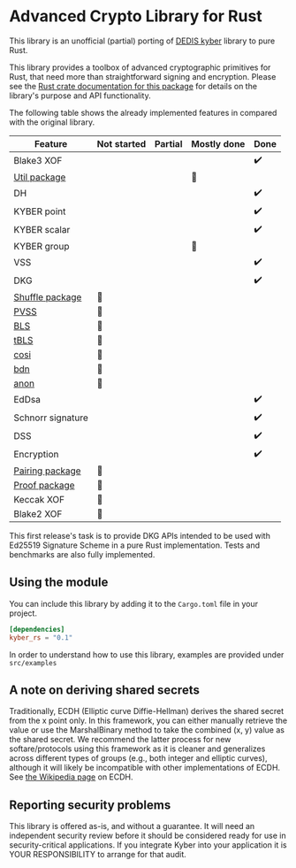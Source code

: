 Advanced Crypto Library for Rust
====================================

This library is an unofficial (partial) porting of [DEDIS kyber](https://github.com/dedis/kyber) library to pure Rust. 

This library provides a toolbox of advanced cryptographic primitives for Rust,
that need more than straightforward signing and encryption.
Please see the
[Rust crate documentation for this package](...)
for details on the library's purpose and API functionality.

The following table shows the already implemented features in compared with the original library.

| Feature                                                               | Not started | Partial | Mostly done | Done |
|-----------------------------------------------------------------------|-------------|---------|-------------|------|
| Blake3 XOF                                                            |             |         |             |   ✔️  |
| [Util package](https://github.com/dedis/kyber/tree/master/util)       |             |         |      🔶      |      |
| DH                                                                    |             |         |             |   ✔️  |
| KYBER point                                                           |             |         |             |   ✔️  |
| KYBER scalar                                                          |             |         |             |   ✔️  |
| KYBER group                                                           |             |         |      🔶      |      |
| VSS                                                                   |             |         |             |   ✔️  |
| DKG                                                                   |             |         |             |   ✔️  |
| [Shuffle package](https://github.com/dedis/kyber/tree/master/shuffle) |      🔶      |         |             |      |
| [PVSS](https://github.com/dedis/kyber/tree/master/share/pvss)         |      🔶      |         |             |      |
| [BLS](https://github.com/dedis/kyber/tree/master/sign/bls)            |      🔶      |         |             |      |
| [tBLS](https://github.com/dedis/kyber/tree/master/sign/tbls)          |      🔶      |         |             |      |
| [cosi](https://github.com/dedis/kyber/tree/master/sign/cosi)          |      🔶      |         |             |      |
| [bdn](https://github.com/dedis/kyber/tree/master/sign/bdn)            |      🔶      |         |             |      |
| [anon](https://github.com/dedis/kyber/tree/master/sign/anon)          |      🔶      |         |             |      |
| EdDsa                                                                 |             |         |             |   ✔️  |
| Schnorr signature                                                     |             |         |             |   ✔️  |
| DSS                                                                   |             |         |             |   ✔️  |
| Encryption                                                            |             |         |             |   ✔️  |
| [Pairing package](https://github.com/dedis/kyber/tree/master/pairing) |      🔶      |         |             |      |
| [Proof package](https://github.com/dedis/kyber/tree/master/proof)     |      🔶      |         |             |      |
| Keccak XOF                                                            |      🔶      |         |             |      |
| Blake2 XOF                                                            |      🔶      |         |             |      |

This first release's task is to provide DKG APIs intended to be used with Ed25519 Signature Scheme in a pure Rust implementation.
Tests and benchmarks are also fully implemented.

Using the module
----------------

You can include this library by adding it to the `Cargo.toml` file in your project.

```toml
[dependencies]
kyber_rs = "0.1"
```

In order to understand how to use this library, examples are provided under `src/examples`

A note on deriving shared secrets
---------------------------------

Traditionally, ECDH (Elliptic curve Diffie-Hellman) derives the shared secret
from the x point only. In this framework, you can either manually retrieve the
value or use the MarshalBinary method to take the combined (x, y) value as the
shared secret. We recommend the latter process for new softare/protocols using
this framework as it is cleaner and generalizes across different types of groups
(e.g., both integer and elliptic curves), although it will likely be
incompatible with other implementations of ECDH. See [the Wikipedia
page](http://en.wikipedia.org/wiki/Elliptic_curve_Diffie%E2%80%93Hellman) on
ECDH.

Reporting security problems
---------------------------

This library is offered as-is, and without a guarantee. It will need an
independent security review before it should be considered ready for use in
security-critical applications. If you integrate Kyber into your application it
is YOUR RESPONSIBILITY to arrange for that audit.
